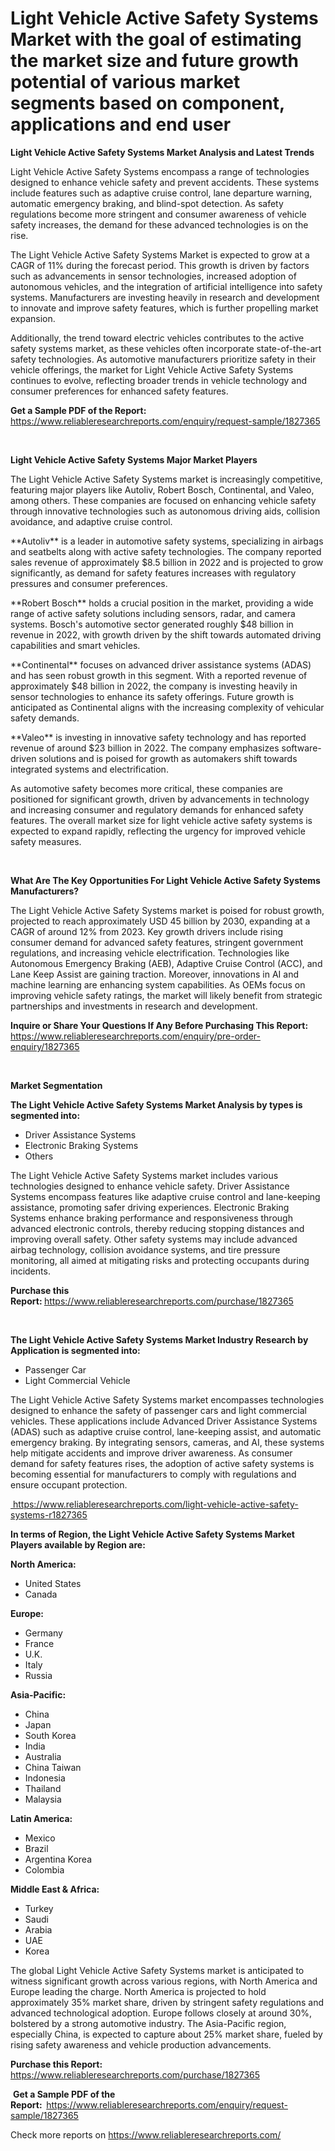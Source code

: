 <p><h1>Light Vehicle Active Safety Systems Market with the goal of estimating the market size and future growth potential of various market segments based on component, applications and end user</h1></p><p><strong>Light Vehicle Active Safety Systems Market Analysis and Latest Trends</strong></p>
<p><p>Light Vehicle Active Safety Systems encompass a range of technologies designed to enhance vehicle safety and prevent accidents. These systems include features such as adaptive cruise control, lane departure warning, automatic emergency braking, and blind-spot detection. As safety regulations become more stringent and consumer awareness of vehicle safety increases, the demand for these advanced technologies is on the rise.</p><p>The Light Vehicle Active Safety Systems Market is expected to grow at a CAGR of 11% during the forecast period. This growth is driven by factors such as advancements in sensor technologies, increased adoption of autonomous vehicles, and the integration of artificial intelligence into safety systems. Manufacturers are investing heavily in research and development to innovate and improve safety features, which is further propelling market expansion.</p><p>Additionally, the trend toward electric vehicles contributes to the active safety systems market, as these vehicles often incorporate state-of-the-art safety technologies. As automotive manufacturers prioritize safety in their vehicle offerings, the market for Light Vehicle Active Safety Systems continues to evolve, reflecting broader trends in vehicle technology and consumer preferences for enhanced safety features.</p></p>
<p><strong>Get a Sample PDF of the Report:&nbsp;</strong> <a href="https://www.reliableresearchreports.com/enquiry/request-sample/1827365?utm_campaign=2208&utm_medium=2&utm_source=Github&utm_content=ia&utm_term=31032025&utm_id=light-vehicle-active-safety-systems">https://www.reliableresearchreports.com/enquiry/request-sample/1827365</a></p>
<p>&nbsp;</p>
<p><strong>Light Vehicle Active Safety Systems Major Market Players</strong></p>
<p><p>The Light Vehicle Active Safety Systems market is increasingly competitive, featuring major players like Autoliv, Robert Bosch, Continental, and Valeo, among others. These companies are focused on enhancing vehicle safety through innovative technologies such as autonomous driving aids, collision avoidance, and adaptive cruise control.</p><p>**Autoliv** is a leader in automotive safety systems, specializing in airbags and seatbelts along with active safety technologies. The company reported sales revenue of approximately $8.5 billion in 2022 and is projected to grow significantly, as demand for safety features increases with regulatory pressures and consumer preferences.</p><p>**Robert Bosch** holds a crucial position in the market, providing a wide range of active safety solutions including sensors, radar, and camera systems. Bosch's automotive sector generated roughly $48 billion in revenue in 2022, with growth driven by the shift towards automated driving capabilities and smart vehicles.</p><p>**Continental** focuses on advanced driver assistance systems (ADAS) and has seen robust growth in this segment. With a reported revenue of approximately $48 billion in 2022, the company is investing heavily in sensor technologies to enhance its safety offerings. Future growth is anticipated as Continental aligns with the increasing complexity of vehicular safety demands.</p><p>**Valeo** is investing in innovative safety technology and has reported revenue of around $23 billion in 2022. The company emphasizes software-driven solutions and is poised for growth as automakers shift towards integrated systems and electrification.</p><p>As automotive safety becomes more critical, these companies are positioned for significant growth, driven by advancements in technology and increasing consumer and regulatory demands for enhanced safety features. The overall market size for light vehicle active safety systems is expected to expand rapidly, reflecting the urgency for improved vehicle safety measures.</p></p>
<p>&nbsp;</p>
<p><strong>What Are The Key Opportunities For Light Vehicle Active Safety Systems Manufacturers?</strong></p>
<p><p>The Light Vehicle Active Safety Systems market is poised for robust growth, projected to reach approximately USD 45 billion by 2030, expanding at a CAGR of around 12% from 2023. Key growth drivers include rising consumer demand for advanced safety features, stringent government regulations, and increasing vehicle electrification. Technologies like Autonomous Emergency Braking (AEB), Adaptive Cruise Control (ACC), and Lane Keep Assist are gaining traction. Moreover, innovations in AI and machine learning are enhancing system capabilities. As OEMs focus on improving vehicle safety ratings, the market will likely benefit from strategic partnerships and investments in research and development.</p></p>
<p><strong>Inquire or Share Your Questions If Any Before Purchasing This Report:</strong> <a href="https://www.reliableresearchreports.com/enquiry/pre-order-enquiry/1827365?utm_campaign=2208&utm_medium=2&utm_source=Github&utm_content=ia&utm_term=31032025&utm_id=light-vehicle-active-safety-systems">https://www.reliableresearchreports.com/enquiry/pre-order-enquiry/1827365</a></p>
<p>&nbsp;</p>
<p><strong>Market Segmentation</strong></p>
<p><strong>The Light Vehicle Active Safety Systems Market Analysis by types is segmented into:</strong></p>
<p><ul><li>Driver Assistance Systems</li><li>Electronic Braking Systems</li><li>Others</li></ul></p>
<p><p>The Light Vehicle Active Safety Systems market includes various technologies designed to enhance vehicle safety. Driver Assistance Systems encompass features like adaptive cruise control and lane-keeping assistance, promoting safer driving experiences. Electronic Braking Systems enhance braking performance and responsiveness through advanced electronic controls, thereby reducing stopping distances and improving overall safety. Other safety systems may include advanced airbag technology, collision avoidance systems, and tire pressure monitoring, all aimed at mitigating risks and protecting occupants during incidents.</p></p>
<p><strong>Purchase this Report:&nbsp;</strong><a href="https://www.reliableresearchreports.com/purchase/1827365?utm_campaign=2208&utm_medium=2&utm_source=Github&utm_content=ia&utm_term=31032025&utm_id=light-vehicle-active-safety-systems">https://www.reliableresearchreports.com/purchase/1827365</a></p>
<p>&nbsp;</p>
<p><strong>The Light Vehicle Active Safety Systems Market Industry Research by Application is segmented into:</strong></p>
<p><ul><li>Passenger Car</li><li>Light Commercial Vehicle</li></ul></p>
<p><p>The Light Vehicle Active Safety Systems market encompasses technologies designed to enhance the safety of passenger cars and light commercial vehicles. These applications include Advanced Driver Assistance Systems (ADAS) such as adaptive cruise control, lane-keeping assist, and automatic emergency braking. By integrating sensors, cameras, and AI, these systems help mitigate accidents and improve driver awareness. As consumer demand for safety features rises, the adoption of active safety systems is becoming essential for manufacturers to comply with regulations and ensure occupant protection.</p></p>
<p><a href="https://www.reliableresearchreports.com/light-vehicle-active-safety-systems-r1827365?utm_campaign=2208&utm_medium=2&utm_source=Github&utm_content=ia&utm_term=31032025&utm_id=light-vehicle-active-safety-systems">&nbsp;https://www.reliableresearchreports.com/light-vehicle-active-safety-systems-r1827365</a></p>
<p><strong>In terms of Region, the Light Vehicle Active Safety Systems Market Players available by Region are:</strong></p>
<p>
    <p> <strong> North America: </strong>
        <ul>
            <li>United States</li>
            <li>Canada</li>
        </ul>
        </p> 
    <p> <strong> Europe: </strong>
        <ul>
            <li>Germany</li>
            <li>France</li>
            <li>U.K.</li>
            <li>Italy</li>
            <li>Russia</li>
        </ul>
        </p> 
    <p> <strong> Asia-Pacific: </strong>
        <ul>
            <li>China</li>
            <li>Japan</li>
            <li>South Korea</li>
            <li>India</li>
            <li>Australia</li>
            <li>China Taiwan</li>
            <li>Indonesia</li>
            <li>Thailand</li>
            <li>Malaysia</li>
        </ul>
        </p> 
    <p> <strong> Latin America: </strong>
        <ul>
            <li>Mexico</li>
            <li>Brazil</li>
            <li>Argentina Korea</li>
            <li>Colombia</li>
        </ul>
        </p> 
    <p> <strong> Middle East & Africa: </strong>
        <ul>
            <li>Turkey</li>
            <li>Saudi</li>
            <li>Arabia</li>
            <li>UAE</li>
            <li>Korea</li>
        </ul>
    </p>
    </p>
<p><p>The global Light Vehicle Active Safety Systems market is anticipated to witness significant growth across various regions, with North America and Europe leading the charge. North America is projected to hold approximately 35% market share, driven by stringent safety regulations and advanced technological adoption. Europe follows closely at around 30%, bolstered by a strong automotive industry. The Asia-Pacific region, especially China, is expected to capture about 25% market share, fueled by rising safety awareness and vehicle production advancements.</p></p>
<p><strong>Purchase this Report: </strong><a href="https://www.reliableresearchreports.com/purchase/1827365?utm_campaign=2208&utm_medium=2&utm_source=Github&utm_content=ia&utm_term=31032025&utm_id=light-vehicle-active-safety-systems">https://www.reliableresearchreports.com/purchase/1827365</a></p>
<p>&nbsp;<strong>Get a Sample PDF of the Report:&nbsp;&nbsp;</strong><a href="https://www.reliableresearchreports.com/enquiry/request-sample/1827365?utm_campaign=2208&utm_medium=2&utm_source=Github&utm_content=ia&utm_term=31032025&utm_id=light-vehicle-active-safety-systems">https://www.reliableresearchreports.com/enquiry/request-sample/1827365</a></p>
<p><strong></strong></p>
<p>Check more reports on <a href="https://www.reliableresearchreports.com/?utm_campaign=2208&utm_medium=2&utm_source=Github&utm_content=ia&utm_term=31032025&utm_id=light-vehicle-active-safety-systems">https://www.reliableresearchreports.com/</a></p>